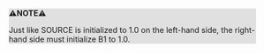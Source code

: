 <div style="margin:2em; background-color: #e0e0e0;">

<strong>⚠️NOTE️️️⚠️</strong>

Just like SOURCE is initialized to 1.0 on the left-hand side, the right-hand side must initialize B1 to 1.0.
</div>

